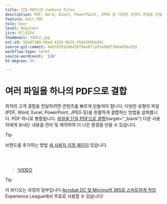 ```yaml
---
title: 단일 PDF으로 Combine Files
description: PDF, Word, Excel, PowerPoint, JPEG 등 다양한 유형의 파일을 단일 PDF으로 결합
feature: Edit PDF
role: User
level: Beginner
jira: KT-8254
thumbnail: 35452.jpg
exl-id: 56ddf180-89a4-415b-9b25-55842b9bdd62
source-git-commit: 4e6fbf91e96d26f9ee8f1105ad68738b9450a32d
workflow-type: tm+mt
source-wordcount: '130'
ht-degree: 3%

---
```


# 여러 파일을 하나의 PDF으로 결합

최적의 고객 경험을 전달하려면 콘텐츠를 빠르게 만들어야 합니다. 다양한 유형의 파일(PDF, Word, Excel, PowerPoint, JPEG 등)을 원활하게 결합하는 방법을 살펴봅니다. PDF 하나로 통합됩니다. [파일을 단일 PDF으로 결합](https://www.adobe.com/acrobat/online/merge-pdf.html){target="_blank"} 다른 사용자에게 보내는 내용을 관리 및 제어하여 더 나은 환경을 만들 수 있습니다.

>[!TIP]
>
>브랜드를 추가하는 방법 [새 사용자 지정 페이지](add-custom-page.md) 있습니다.

<br> 

>[!VIDEO](https://video.tv.adobe.com/v/35452?quality=12&learn=on&hidetitle=true)

>[!TIP]
>
>이 비디오는 과정의 일부입니다 [Acrobat DC 및 Microsoft 365로 스마트하게 작업](https://experienceleague.adobe.com/?recommended=Acrobat-U-1-2021.microsoft365) Experience League에서 무료로 사용할 수 있습니다!
